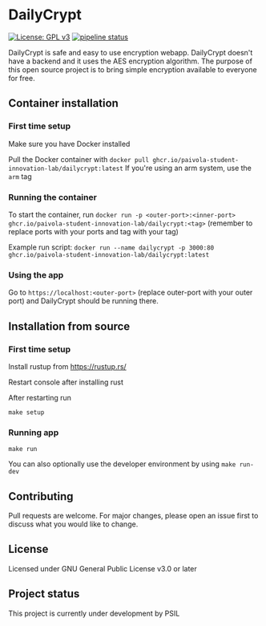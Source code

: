 # DailyCrypt

[![License: GPL v3](https://img.shields.io/badge/License-GPLv3-blue.svg)](https://www.gnu.org/licenses/gpl-3.0)
[![pipeline status](https://github.com/paivola-student-innovation-lab/dailycrypt/actions/workflows/docker.yml/badge.svg)](https://github.com/Paivola-Student-Innovation-Lab/DailyCrypt/actions/workflows/docker.yml)

DailyCrypt is safe and easy to use encryption webapp. DailyCrypt doesn't have a backend and it uses the AES encryption algorithm. The purpose of this open source project is to bring simple encryption available to everyone for free.

## Container installation

### First time setup

Make sure you have Docker installed

Pull the Docker container with `docker pull ghcr.io/paivola-student-innovation-lab/dailycrypt:latest`
If you're using an arm system, use the `arm` tag

### Running the container

To start the container, run `docker run -p <outer-port>:<inner-port> ghcr.io/paivola-student-innovation-lab/dailycrypt:<tag>` (remember to replace ports with your ports and tag with your tag)

Example run script: `docker run --name dailycrypt -p 3000:80 ghcr.io/paivola-student-innovation-lab/dailycrypt:latest`


### Using the app

Go to `https://localhost:<outer-port>` (replace outer-port with your outer port) and DailyCrypt should be running there.

## Installation from source

### First time setup

Install rustup from https://rustup.rs/

Restart console after installing rust

After restarting run

```console
make setup
```

### Running app

```console
make run
```

You can also optionally use the developer environment by using `make run-dev`

## Contributing

Pull requests are welcome. For major changes, please open an issue first to discuss what you would like to change.

## License

Licensed under GNU General Public License v3.0 or later

## Project status

This project is currently under development by PSIL
